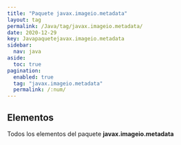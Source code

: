 ```yaml
---
title: "Paquete javax.imageio.metadata"
layout: tag
permalink: /Java/tag/javax.imageio.metadata/
date: 2020-12-29
key: Javapaquetejavax.imageio.metadata
sidebar: 
  nav: java
aside: 
  toc: true
pagination: 
  enabled: true
  tag: "javax.imageio.metadata"
  permalink: /:num/
---
```


<h2>Elementos</h2>
Todos los elementos del paquete <strong>javax.imageio.metadata</strong>
